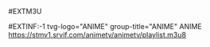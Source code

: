 #EXTM3U

#EXTINF:-1 tvg-logo="ANIME"
group-title="ANIME"
ANIME
https://stmv1.srvif.com/animetv/animetv/playlist.m3u8

